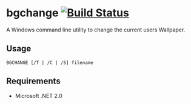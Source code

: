 # bgchange [![Build Status](https://travis-ci.org/garethflowers/bgchange.svg?branch=master)](https://travis-ci.org/garethflowers/bgchange)

A Windows command line utility to change the current users Wallpaper.

## Usage

```
BGCHANGE [/T | /C | /S] filename
```

## Requirements

* Microsoft .NET 2.0
